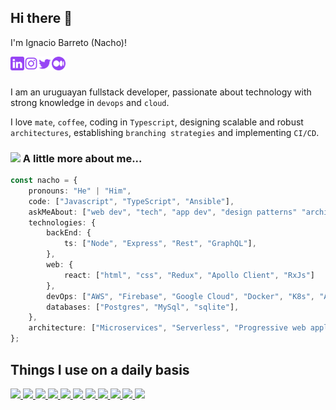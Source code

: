 ## Hi there 👋 

I'm Ignacio Barreto (Nacho)!

<a href="https://linkedin.com/in/ibarretorey" target="_blank"><img align="left" alt="Ignacio Barreto | LinkedIn" width="22px" src="./static/linkedin.svg" /></a>
<a href="https://instagram.com/ibarretorey" target="_blank"><img align="left" alt="Ignacio Barreto | Instagram" width="22px" src="./static/insta.svg" /></a>
<a href="https://twitter.com/liveofit" target="_blank"><img align="left" alt="Ignacio Barreto | Twitter" width="22px" src="./static/twitter.svg" /></a>
<a href="https://medium.com/@ibarretorey" target="_blank"><img align="left" alt="Ignacio Barreto | Medium" width="22px" src="./static/medium.svg" /></a>

<br />
<br />

I am an uruguayan fullstack developer, passionate about technology with strong knowledge in `devops` and `cloud`.

I love `mate`, `coffee`, coding in `Typescript`, designing scalable and robust `architectures`, establishing `branching strategies` and implementing `CI/CD`.

 ### <img src="https://media.giphy.com/media/VgCDAzcKvsR6OM0uWg/giphy.gif" width="50"> A little more about me...  

```typescript
const nacho = {
    pronouns: "He" | "Him",
    code: ["Javascript", "TypeScript", "Ansible"],
    askMeAbout: ["web dev", "tech", "app dev", "design patterns" "architecture", "cloud"],
    technologies: {
        backEnd: {
            ts: ["Node", "Express", "Rest", "GraphQL"],
        },
        web: {
            react: ["html", "css", "Redux", "Apollo Client", "RxJs"]
        },
        devOps: ["AWS", "Firebase", "Google Cloud", "Docker", "K8s", "Ansible", "Jenkins", "Github Actions", "Bitbucket pipelines"],
        databases: ["Postgres", "MySql", "sqlite"],
    },
    architecture: ["Microservices", "Serverless", "Progressive web applications", "Single page applications"]
};
```

## Things I use on a daily basis

<p align="left">  
<a href="https://github.com/liveonit/readme-components">
 <img  src="https://readme-components-mu.vercel.app/api?component=logo&fill=black&logo=react&animation=spin&svgfill=15d8fe">  
 </a>
   <a href="https://github.com/liveonit/readme-components">
<img  src="https://readme-components-mu.vercel.app/api?component=logo&fill=black&logo=typescript&svgfill=2d79c7">
</a>
<a href="https://github.com/liveonit/readme-components">
<img  src="https://readme-components-mu.vercel.app/api?component=logo&fill=black&logo=redux&svgfill=764abc">  
</a>
  <a href="https://github.com/liveonit/readme-components">
<img  src="https://readme-components-mu.vercel.app/api?component=logo&fill=black&logo=webpack&svgfill=8ed5fa">
</a>
 <a href="https://github.com/liveonit/readme-components">
 <img  src="https://readme-components-mu.vercel.app/api?component=logo&fill=black&logo=node.js&svgfill=659b60">
</a>
<a href="https://github.com/liveonit/readme-components">
<img  src="https://readme-components-mu.vercel.app/api?component=logo&fill=black&logo=docker&svgfill=0db7ed">
</a>
<a href="https://github.com/liveonit/readme-components">
<img  src="https://readme-components-mu.vercel.app/api?component=logo&fill=black&logo=kubernetes&svgfill=0db7ed">
</a>
<a href="https://github.com/liveonit/readme-components">
<img  src="https://readme-components-mu.vercel.app/api?component=logo&fill=black&logo=github">


<a href="https://github.com/liveonit/readme-components">
<img  src="https://readme-components-mu.vercel.app/api?component=logo&fill=black&logo=html5&svgfill=f06629">
</a>
<a href="https://github.com/liveonit/readme-components">
<img  src="https://readme-components-mu.vercel.app/api?component=logo&fill=black&logo=javascript&svgfill=f6df1c">
</a>
<a href="https://github.com/liveonit/readme-components">
<img  src="https://readme-components-mu.vercel.app/api?component=logo&fill=black&logo=CSS3&svgfill=028dd1">
</a>
</a>
</p>